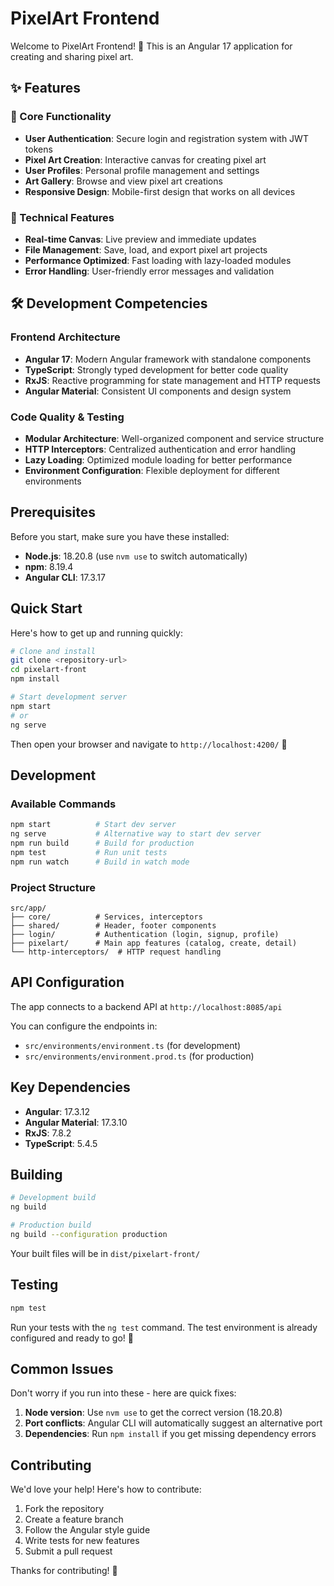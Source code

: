 # PixelArt Frontend

Welcome to PixelArt Frontend! 🎨 This is an Angular 17 application for creating and sharing pixel art.

## ✨ Features

### 🎨 Core Functionality
- **User Authentication**: Secure login and registration system with JWT tokens
- **Pixel Art Creation**: Interactive canvas for creating pixel art
- **User Profiles**: Personal profile management and settings
- **Art Gallery**: Browse and view pixel art creations
- **Responsive Design**: Mobile-first design that works on all devices

### 🔧 Technical Features
- **Real-time Canvas**: Live preview and immediate updates
- **File Management**: Save, load, and export pixel art projects
- **Performance Optimized**: Fast loading with lazy-loaded modules
- **Error Handling**: User-friendly error messages and validation

## 🛠️ Development Competencies

### Frontend Architecture
- **Angular 17**: Modern Angular framework with standalone components
- **TypeScript**: Strongly typed development for better code quality
- **RxJS**: Reactive programming for state management and HTTP requests
- **Angular Material**: Consistent UI components and design system

### Code Quality & Testing
- **Modular Architecture**: Well-organized component and service structure
- **HTTP Interceptors**: Centralized authentication and error handling
- **Lazy Loading**: Optimized module loading for better performance
- **Environment Configuration**: Flexible deployment for different environments

## Prerequisites

Before you start, make sure you have these installed:

- **Node.js**: 18.20.8 (use `nvm use` to switch automatically)
- **npm**: 8.19.4
- **Angular CLI**: 17.3.17

## Quick Start

Here's how to get up and running quickly:

```bash
# Clone and install
git clone <repository-url>
cd pixelart-front
npm install

# Start development server
npm start
# or
ng serve
```

Then open your browser and navigate to `http://localhost:4200/` 🚀

## Development

### Available Commands
```bash
npm start          # Start dev server
ng serve           # Alternative way to start dev server
npm run build      # Build for production
npm test           # Run unit tests
npm run watch      # Build in watch mode
```

### Project Structure
```
src/app/
├── core/          # Services, interceptors
├── shared/        # Header, footer components
├── login/         # Authentication (login, signup, profile)
├── pixelart/      # Main app features (catalog, create, detail)
└── http-interceptors/  # HTTP request handling
```

## API Configuration

The app connects to a backend API at `http://localhost:8085/api`

You can configure the endpoints in:
- `src/environments/environment.ts` (for development)
- `src/environments/environment.prod.ts` (for production)

## Key Dependencies

- **Angular**: 17.3.12
- **Angular Material**: 17.3.10
- **RxJS**: 7.8.2
- **TypeScript**: 5.4.5

## Building

```bash
# Development build
ng build

# Production build
ng build --configuration production
```

Your built files will be in `dist/pixelart-front/`

## Testing

```bash
npm test
```

Run your tests with the `ng test` command. The test environment is already configured and ready to go! 🧪

## Common Issues

Don't worry if you run into these - here are quick fixes:

1. **Node version**: Use `nvm use` to get the correct version (18.20.8)
2. **Port conflicts**: Angular CLI will automatically suggest an alternative port
3. **Dependencies**: Run `npm install` if you get missing dependency errors

## Contributing

We'd love your help! Here's how to contribute:

1. Fork the repository
2. Create a feature branch
3. Follow the Angular style guide
4. Write tests for new features
5. Submit a pull request

Thanks for contributing! 🙌
